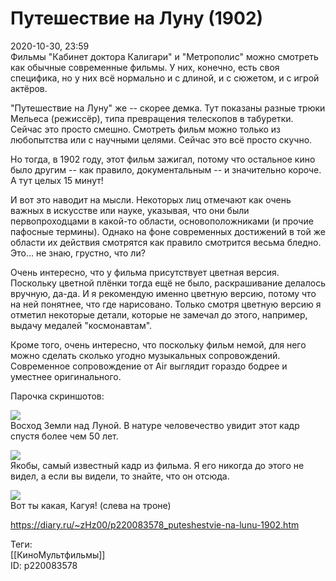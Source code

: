 Путешествие на Луну (1902)
===========================

   
 2020-10-30, 23:59   
  Фильмы "Кабинет доктора Калигари" и "Метрополис" можно смотреть как обычные современные фильмы. У них, конечно, есть своя специфика, но у них всё нормально и с длиной, и с сюжетом, и с игрой актёров.   
   
 "Путешествие на Луну" же -- скорее демка. Тут показаны разные трюки Мельеса (режиссёр), типа превращения телескопов в табуретки. Сейчас это просто смешно. Смотреть фильм можно только из любопытства или с научными целями. Сейчас это всё просто скучно.   
   
 Но тогда, в 1902 году, этот фильм зажигал, потому что остальное кино было другим -- как правило, документальным -- и значительно короче. А тут целых 15 минут!   
   
 И вот это наводит на мысли. Некоторых лиц отмечают как очень важных в искусстве или науке, указывая, что они были первопроходцами в какой-то области, основоположниками (и прочие пафосные термины). Однако на фоне современных достижений в той же области их действия смотрятся как правило смотрится весьма бледно. Это... не знаю, грустно, что ли?   
   
 Очень интересно, что у фильма присутствует цветная версия. Поскольку цветной плёнки тогда ещё не было, раскрашивание делалось вручную, да-да. И я рекомендую именно цветную версию, потому что на ней понятнее, что где нарисовано. Только смотря цветную версию я отметил некоторые детали, которые не замечал до этого, например, выдачу медалей "космонавтам".   
   
 Кроме того, очень интересно, что поскольку фильм немой, для него можно сделать сколько угодно музыкальных сопровождений. Современное сопровождение от Air выглядит гораздо бодрее и уместнее оригинального.   
   
 Парочка скриншотов:   
   
    
  [![](https://i.imgur.com/DKwVf0fl.png)](https://i.imgur.com/DKwVf0f.png)    
 Восход Земли над Луной. В натуре человечество увидит этот кадр спустя более чем 50 лет.   
   
  [![](https://i.imgur.com/cNK9SjVl.png)](https://i.imgur.com/cNK9SjV.png)    
 Якобы, самый известный кадр из фильма. Я его никогда до этого не видел, а если вы видели, то знайте, что он отсюда.   
   
  [![](https://i.imgur.com/Lb8Didql.png)](https://i.imgur.com/Lb8Didq.png)    
 Вот ты какая, Кагуя! (слева на троне)   
   
    
    
 <https://diary.ru/~zHz00/p220083578_puteshestvie-na-lunu-1902.htm>   
   
 Теги:   
 [[КиноМультфильмы]]   
 ID: p220083578